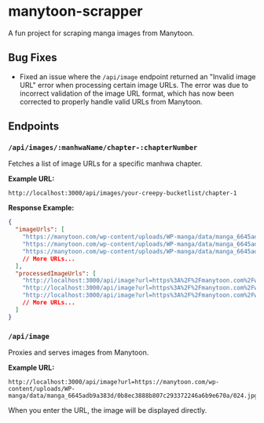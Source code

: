 # manytoon-scrapper

A fun project for scraping manga images from Manytoon.

## Bug Fixes

- Fixed an issue where the `/api/image` endpoint returned an "Invalid image URL" error when processing certain image URLs. The error was due to incorrect validation of the image URL format, which has now been corrected to properly handle valid URLs from Manytoon.

## Endpoints

### `/api/images/:manhwaName/chapter-:chapterNumber`

Fetches a list of image URLs for a specific manhwa chapter.

**Example URL:**

```
http://localhost:3000/api/images/your-creepy-bucketlist/chapter-1
```

**Response Example:**

```json
{
  "imageUrls": [
    "https://manytoon.com/wp-content/uploads/WP-manga/data/manga_6645adb9a383d/0b8ec3888b807c293372246a6b9e670a/001.jpg",
    "https://manytoon.com/wp-content/uploads/WP-manga/data/manga_6645adb9a383d/0b8ec3888b807c293372246a6b9e670a/002.jpg",
    "https://manytoon.com/wp-content/uploads/WP-manga/data/manga_6645adb9a383d/0b8ec3888b807c293372246a6b9e670a/003.jpg",
    // More URLs...
  ],
  "processedImageUrls": [
    "http://localhost:3000/api/image?url=https%3A%2F%2Fmanytoon.com%2Fwp-content%2Fuploads%2FWP-manga%2Fdata%2Fmanga_6645adb9a383d%2F0b8ec3888b807c293372246a6b9e670a%2F001.jpg",
    "http://localhost:3000/api/image?url=https%3A%2F%2Fmanytoon.com%2Fwp-content%2Fuploads%2FWP-manga%2Fdata%2Fmanga_6645adb9a383d%2F0b8ec3888b807c293372246a6b9e670a%2F002.jpg",
    "http://localhost:3000/api/image?url=https%3A%2F%2Fmanytoon.com%2Fwp-content%2Fuploads%2FWP-manga%2Fdata%2Fmanga_6645adb9a383d%2F0b8ec3888b807c293372246a6b9e670a%2F003.jpg",
    // More URLs...
  ]
}
```

### `/api/image`

Proxies and serves images from Manytoon.

**Example URL:**

```
http://localhost:3000/api/image?url=https://manytoon.com/wp-content/uploads/WP-manga/data/manga_6645adb9a383d/0b8ec3888b807c293372246a6b9e670a/024.jpg
```

When you enter the URL, the image will be displayed directly.
```
